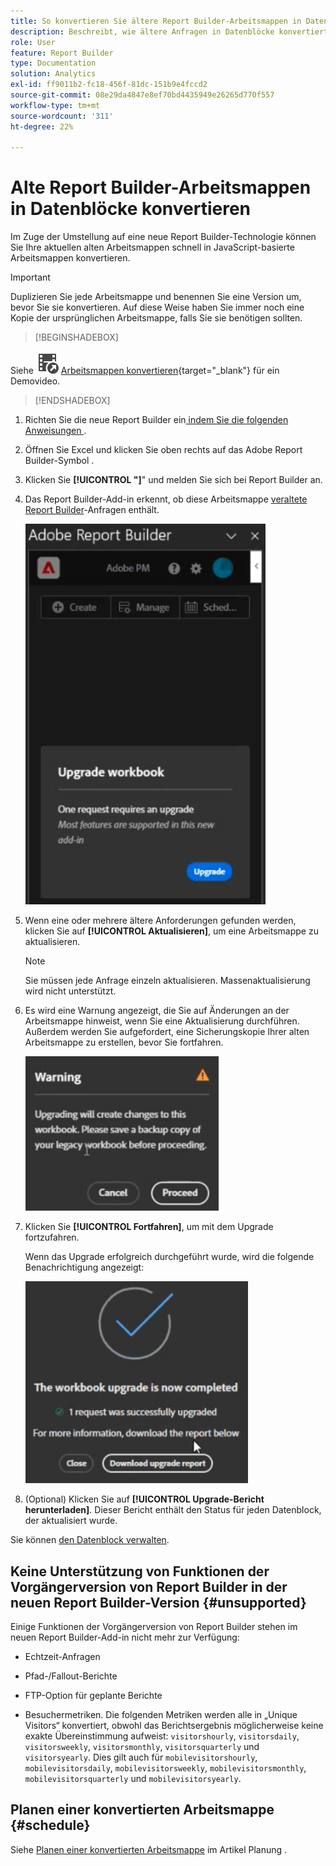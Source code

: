 ```yaml
---
title: So konvertieren Sie ältere Report Builder-Arbeitsmappen in Datenblöcke
description: Beschreibt, wie ältere Anfragen in Datenblöcke konvertiert werden
role: User
feature: Report Builder
type: Documentation
solution: Analytics
exl-id: ff9011b2-fc18-456f-81dc-151b9e4fccd2
source-git-commit: 08e29da4847e8ef70bd4435949e26265d770f557
workflow-type: tm+mt
source-wordcount: '311'
ht-degree: 22%

---
```


# Alte Report Builder-Arbeitsmappen in Datenblöcke konvertieren

Im Zuge der Umstellung auf eine neue Report Builder-Technologie können Sie Ihre aktuellen alten Arbeitsmappen schnell in JavaScript-basierte Arbeitsmappen konvertieren.

>[!IMPORTANT]
>
>Duplizieren Sie jede Arbeitsmappe und benennen Sie eine Version um, bevor Sie sie konvertieren. Auf diese Weise haben Sie immer noch eine Kopie der ursprünglichen Arbeitsmappe, falls Sie sie benötigen sollten.


>[!BEGINSHADEBOX]

Siehe ![VideoCheckedOut](/help/assets/icons/VideoCheckedOut.svg) [Arbeitsmappen konvertieren](https://video.tv.adobe.com/v/3434957?quality=12&learn=on){target="_blank"} für ein Demovideo.

>[!ENDSHADEBOX]



1. Richten Sie die neue Report Builder ein[&#x200B; indem Sie die folgenden Anweisungen &#x200B;](/help/analyze/report-builder/report-builder-setup.md).

1. Öffnen Sie Excel und klicken Sie oben rechts auf das Adobe Report Builder-Symbol .

1. Klicken Sie **[!UICONTROL &quot;]**&quot; und melden Sie sich bei Report Builder an.

1. Das Report Builder-Add-in erkennt, ob diese Arbeitsmappe [veraltete Report Builder](/help/analyze/legacy-report-builder/home.md)-Anfragen enthält.

   ![Arbeitsmappen-Eingabeaufforderung aktualisieren](assets/upgrade_workbook.png)

1. Wenn eine oder mehrere ältere Anforderungen gefunden werden, klicken Sie auf **[!UICONTROL Aktualisieren]**, um eine Arbeitsmappe zu aktualisieren.

   >[!NOTE]
   >
   >Sie müssen jede Anfrage einzeln aktualisieren. Massenaktualisierung wird nicht unterstützt.


1. Es wird eine Warnung angezeigt, die Sie auf Änderungen an der Arbeitsmappe hinweist, wenn Sie eine Aktualisierung durchführen. Außerdem werden Sie aufgefordert, eine Sicherungskopie Ihrer alten Arbeitsmappe zu erstellen, bevor Sie fortfahren.

   ![Upgrade-Warnung](assets/upgrade_warning.png)

1. Klicken Sie **[!UICONTROL Fortfahren]**, um mit dem Upgrade fortzufahren.

   Wenn das Upgrade erfolgreich durchgeführt wurde, wird die folgende Benachrichtigung angezeigt:

   ![Upgrade abgeschlossen](assets/upgrade_complete.png)

1. (Optional) Klicken Sie auf **[!UICONTROL Upgrade-Bericht herunterladen]**. Dieser Bericht enthält den Status für jeden Datenblock, der aktualisiert wurde.

Sie können [den Datenblock verwalten](/help/analyze/report-builder/manage-reportbuilder.md).


## Keine Unterstützung von Funktionen der Vorgängerversion von Report Builder in der neuen Report Builder-Version {#unsupported}

Einige Funktionen der Vorgängerversion von Report Builder stehen im neuen Report Builder-Add-in nicht mehr zur Verfügung:

- Echtzeit-Anfragen

- Pfad-/Fallout-Berichte

- FTP-Option für geplante Berichte

- Besuchermetriken. Die folgenden Metriken werden alle in „Unique Visitors“ konvertiert, obwohl das Berichtsergebnis möglicherweise keine exakte Übereinstimmung aufweist: `visitorshourly`, `visitorsdaily`, `visitorsweekly`, `visitorsmonthly`, `visitorsquarterly` und `visitorsyearly`. Dies gilt auch für `mobilevisitorshourly`, `mobilevisitorsdaily`, `mobilevisitorsweekly`, `mobilevisitorsmonthly`, `mobilevisitorsquarterly` und `mobilevisitorsyearly`.

## Planen einer konvertierten Arbeitsmappe {#schedule}

Siehe [Planen einer konvertierten Arbeitsmappe](/help/analyze/report-builder/schedule-reportbuilder.md) im Artikel Planung .